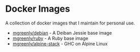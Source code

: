 # Docker Images

A collection of docker images that I maintain for personal use.

  * [mgreenly/debian](https://hub.docker.com/r/mgreenly/debian/) - A Deiban Jessie base image
  * [mgreenly/ruby](https://hub.docker.com/r/mgreenly/ruby/) - A Ruby base image
  * [mgreenly/alpine-stack](https://hub.docker.com/r/mgreenly/alpine-stack/) - GHC on Alpine Linux

